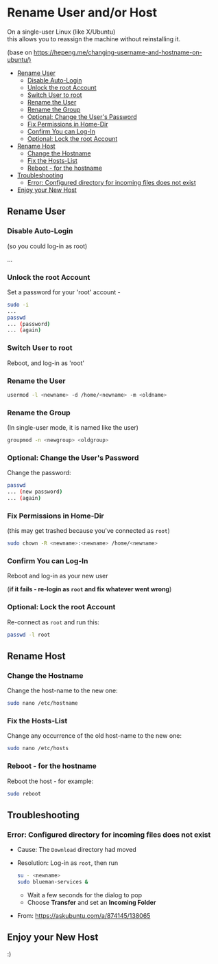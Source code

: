 # Rename User and/or Host <!-- omit in toc -->

On a single-user Linux (like X/Ubuntu)\
this allows you to reassign the machine without reinstalling it.

(base on <https://hepeng.me/changing-username-and-hostname-on-ubuntu/)>

- [Rename User](#rename-user)
  - [Disable Auto-Login](#disable-auto-login)
  - [Unlock the root Account](#unlock-the-root-account)
  - [Switch User to root](#switch-user-to-root)
  - [Rename the User](#rename-the-user)
  - [Rename the Group](#rename-the-group)
  - [Optional: Change the User's Password](#optional-change-the-users-password)
  - [Fix Permissions in Home-Dir](#fix-permissions-in-home-dir)
  - [Confirm You can Log-In](#confirm-you-can-log-in)
  - [Optional: Lock the root Account](#optional-lock-the-root-account)
- [Rename Host](#rename-host)
  - [Change the Hostname](#change-the-hostname)
  - [Fix the Hosts-List](#fix-the-hosts-list)
  - [Reboot - for the hostname](#reboot---for-the-hostname)
- [Troubleshooting](#troubleshooting)
  - [Error: Configured directory for incoming files does not exist](#error-configured-directory-for-incoming-files-does-not-exist)
- [Enjoy your New Host](#enjoy-your-new-host)

## Rename User

### Disable Auto-Login

(so you could log-in as root)

...

### Unlock the root Account

Set a password for your 'root' account -

```bash
sudo -i
...
passwd
... (password)
... (again)
```

### Switch User to root

Reboot, and log-in as 'root'

### Rename the User

```bash
usermod -l <newname> -d /home/<newname> -m <oldname>
```

### Rename the Group

(In single-user mode, it is named like the user)

```bash
groupmod -n <newgroup> <oldgroup>
```

### Optional: Change the User's Password

Change the password:

```bash
passwd
... (new password)
... (again)
```

### Fix Permissions in Home-Dir

(this may get trashed because you've connected as `root`)

```bash
sudo chown -R <newname>:<newname> /home/<newname>
```

### Confirm You can Log-In

Reboot and log-in as your new user

(**if it fails - re-login as `root` and fix whatever went wrong**)

### Optional: Lock the root Account

Re-connect as `root` and run this:

```bash
passwd -l root
```

## Rename Host

### Change the Hostname

Change the host-name to the new one:

```bash
sudo nano /etc/hostname
```

### Fix the Hosts-List

Change any occurrence of the old host-name to the new one:

```bash
sudo nano /etc/hosts
```

### Reboot - for the hostname

Reboot the host - for example:

```bash
sudo reboot
```

## Troubleshooting

### Error: Configured directory for incoming files does not exist

- Cause: The `Download` directory had moved
- Resolution:
    Log-in as `root`, then run

    ```bash
    su - <newname>
    sudo blueman-services &
    ```

  - Wait a few seconds for the dialog to pop
  - Choose **Transfer** and set an **Incoming Folder**
- From: https://askubuntu.com/a/874145/138065

## Enjoy your New Host

:)

